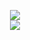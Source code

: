 <p align="center">
<a href="https://github.com/TheGamerzs">
  <img src="https://github-readme-stats.vercel.app/api?username=TheGamerzs&count_private=true&hide_border=true&show_icons=true&include_all_commits=true&bg_color=021a76&title_color=e34f41&text_color=FFF&icon_color=FFF">
</a>
<br>
<a href="https://github.com/Bas950">
  <img src="https://github-readme-stats.vercel.app/api/top-langs/?username=TheGamerzs&hide_border=true&show_icons=true&bg_color=021a76&title_color=e34f41&text_color=FFF&icon_color=FFF">
</a>  
</p>
